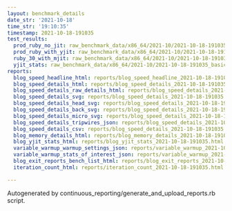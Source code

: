 ```yaml
---
layout: benchmark_details
date_str: '2021-10-18'
time_str: '19:10:35'
timestamp: 2021-10-18-191035
test_results:
  prod_ruby_no_jit: raw_benchmark_data/x86_64/2021-10/2021-10-18-191035_basic_benchmark_prod_ruby_no_jit.json
  prod_ruby_with_yjit: raw_benchmark_data/x86_64/2021-10/2021-10-18-191035_basic_benchmark_prod_ruby_with_yjit.json
  ruby_30_with_mjit: raw_benchmark_data/x86_64/2021-10/2021-10-18-191035_basic_benchmark_ruby_30_with_mjit.json
  yjit_stats: raw_benchmark_data/x86_64/2021-10/2021-10-18-191035_basic_benchmark_yjit_stats.json
reports:
  blog_speed_headline_html: reports/blog_speed_headline_2021-10-18-191035.html
  blog_speed_details_html: reports/blog_speed_details_2021-10-18-191035.html
  blog_speed_details_raw_details_html: reports/blog_speed_details_2021-10-18-191035.raw_details.html
  blog_speed_details_svg: reports/blog_speed_details_2021-10-18-191035.svg
  blog_speed_details_head_svg: reports/blog_speed_details_2021-10-18-191035.head.svg
  blog_speed_details_back_svg: reports/blog_speed_details_2021-10-18-191035.back.svg
  blog_speed_details_micro_svg: reports/blog_speed_details_2021-10-18-191035.micro.svg
  blog_speed_details_tripwires_json: reports/blog_speed_details_2021-10-18-191035.tripwires.json
  blog_speed_details_csv: reports/blog_speed_details_2021-10-18-191035.csv
  blog_memory_details_html: reports/blog_memory_details_2021-10-18-191035.html
  blog_yjit_stats_html: reports/blog_yjit_stats_2021-10-18-191035.html
  variable_warmup_warmup_settings_json: reports/variable_warmup_2021-10-18-191035.warmup_settings.json
  variable_warmup_stats_of_interest_json: reports/variable_warmup_2021-10-18-191035.stats_of_interest.json
  blog_exit_reports_bench_list_html: reports/blog_exit_reports_2021-10-18-191035.bench_list.html
  iteration_count_html: reports/iteration_count_2021-10-18-191035.html

---
```

Autogenerated by continuous_reporting/generate_and_upload_reports.rb script.

